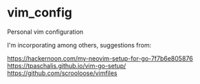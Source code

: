 # vim_config
Personal vim configuration

I'm incorporating among others, suggestions from:


https://hackernoon.com/my-neovim-setup-for-go-7f7b6e805876
https://tpaschalis.github.io/vim-go-setup/
https://github.com/scrooloose/vimfiles

